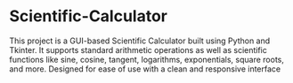 # Scientific-Calculator
This project is a GUI-based Scientific Calculator built using Python and Tkinter. It supports standard arithmetic operations as well as scientific functions like sine, cosine, tangent, logarithms, exponentials, square roots, and more. Designed for ease of use with a clean and responsive interface
